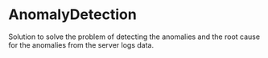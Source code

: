 # AnomalyDetection

Solution to solve the problem of detecting the anomalies and the root cause for the anomalies from the server logs data.

